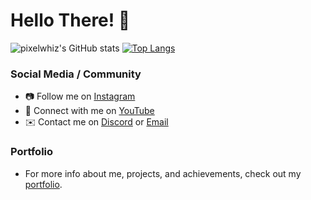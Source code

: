 # Hello There! 👋
![pixelwhiz's GitHub stats](https://github-readme-stats.vercel.app/api?username=pixelwhiz&show_icons=true&theme=dark#gh-dark-mode-only)
[![Top Langs](https://github-readme-stats.vercel.app/api/top-langs/?username=pixelwhiz&layout=compact&theme=dark#gh-dark-mode-only)](https://github.com/pixelwhiz/github-readme-stats)

### Social Media / Community
- 📷 Follow me on [Instagram](https://instagram.com/daffaxcl_)
- 🎥 Connect with me on [YouTube](https://youtube.com/@sonarclient)
- ✉️ Contact me on [Discord](https://discordapp.com/users/591983759965028363) or [Email](mailto:daffa11futn@gmail.com) 

### Portfolio
- For more info about me, projects, and achievements, check out my [portfolio](https://pixelwhiz.is-a.dev).
